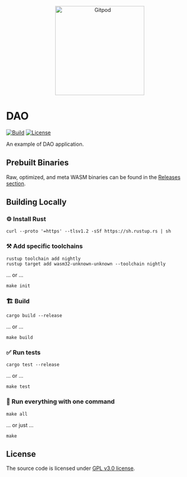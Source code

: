 <p align="center">
  <a href="https://gitpod.io/#https://github.com/gear-academy/dao" target="_blank">
    <img src="https://gitpod.io/button/open-in-gitpod.svg" width="240" alt="Gitpod">
  </a>
</p>

# DAO

[![Build][build_badge]][build_href]
[![License][lic_badge]][lic_href]

[build_badge]: https://github.com/gear-academy/dao/workflows/Build/badge.svg
[build_href]: https://github.com/gear-academy/dao/actions/workflows/build.yml

[lic_badge]: https://img.shields.io/badge/License-GPL%203.0-success
[lic_href]: https://github.com/gear-academy/dao/blob/master/LICENSE

An example of DAO application.

## Prebuilt Binaries

Raw, optimized, and meta WASM binaries can be found in the [Releases section](https://github.com/gear-academy/dao/releases/tag/build).

## Building Locally

### ⚙️ Install Rust

```shell
curl --proto '=https' --tlsv1.2 -sSf https://sh.rustup.rs | sh
```

### ⚒️ Add specific toolchains

```shell
rustup toolchain add nightly
rustup target add wasm32-unknown-unknown --toolchain nightly
```

... or ...

```shell
make init
```

### 🏗️ Build

```shell
cargo build --release
```

... or ...

```shell
make build
```

### ✅ Run tests

```shell
cargo test --release
```

... or ...

```shell
make test
```

### 🚀 Run everything with one command

```shell
make all
```

... or just ...

```shell
make
```

## License

The source code is licensed under [GPL v3.0 license](LICENSE).
